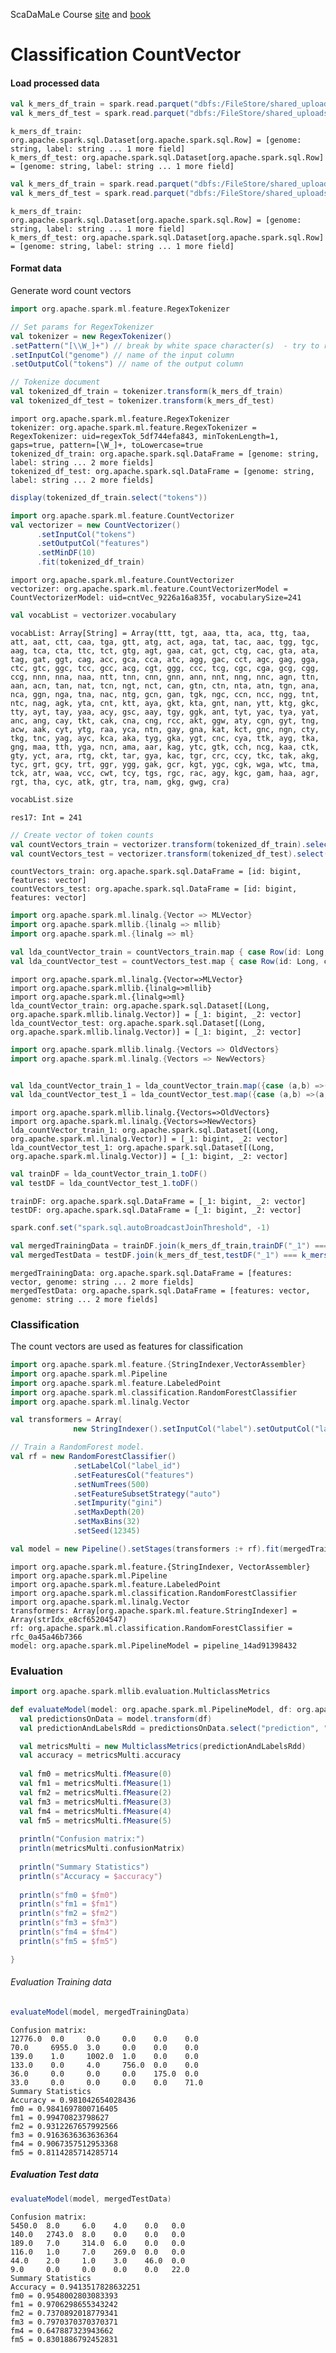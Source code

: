 <div class="cell markdown">

ScaDaMaLe Course [site](https://lamastex.github.io/scalable-data-science/sds/3/x/) and [book](https://lamastex.github.io/ScaDaMaLe/index.html)

</div>

<div class="cell markdown">

Classification CountVector
==========================

</div>

<div class="cell markdown">

#### Load processed data

</div>

<div class="cell code" execution_count="1" scrolled="false">

``` scala
val k_mers_df_train = spark.read.parquet("dbfs:/FileStore/shared_uploads/caylak@kth.se/data_train").cache()
val k_mers_df_test = spark.read.parquet("dbfs:/FileStore/shared_uploads/caylak@kth.se/data_test").cache()
```

<div class="output execute_result plain_result" execution_count="1">

    k_mers_df_train: org.apache.spark.sql.Dataset[org.apache.spark.sql.Row] = [genome: string, label: string ... 1 more field]
    k_mers_df_test: org.apache.spark.sql.Dataset[org.apache.spark.sql.Row] = [genome: string, label: string ... 1 more field]

</div>

</div>

<div class="cell code" execution_count="1" scrolled="false">

``` scala
val k_mers_df_train = spark.read.parquet("dbfs:/FileStore/shared_uploads/caylak@kth.se/data_train_nonoverlapping").cache()
val k_mers_df_test = spark.read.parquet("dbfs:/FileStore/shared_uploads/caylak@kth.se/data_test_nonoverlapping").cache()
```

<div class="output execute_result plain_result" execution_count="1">

    k_mers_df_train: org.apache.spark.sql.Dataset[org.apache.spark.sql.Row] = [genome: string, label: string ... 1 more field]
    k_mers_df_test: org.apache.spark.sql.Dataset[org.apache.spark.sql.Row] = [genome: string, label: string ... 1 more field]

</div>

</div>

<div class="cell markdown">

#### Format data

Generate word count vectors

</div>

<div class="cell markdown">

</div>

<div class="cell code" execution_count="1" scrolled="false">

``` scala
import org.apache.spark.ml.feature.RegexTokenizer

// Set params for RegexTokenizer
val tokenizer = new RegexTokenizer()
.setPattern("[\\W_]+") // break by white space character(s)  - try to remove emails and other patterns
.setInputCol("genome") // name of the input column
.setOutputCol("tokens") // name of the output column

// Tokenize document
val tokenized_df_train = tokenizer.transform(k_mers_df_train)
val tokenized_df_test = tokenizer.transform(k_mers_df_test)
```

<div class="output execute_result plain_result" execution_count="1">

    import org.apache.spark.ml.feature.RegexTokenizer
    tokenizer: org.apache.spark.ml.feature.RegexTokenizer = RegexTokenizer: uid=regexTok_5df744efa843, minTokenLength=1, gaps=true, pattern=[\W_]+, toLowercase=true
    tokenized_df_train: org.apache.spark.sql.DataFrame = [genome: string, label: string ... 2 more fields]
    tokenized_df_test: org.apache.spark.sql.DataFrame = [genome: string, label: string ... 2 more fields]

</div>

</div>

<div class="cell code" execution_count="1" scrolled="false">

``` scala
display(tokenized_df_train.select("tokens"))
```

</div>

<div class="cell code" execution_count="1" scrolled="false">

``` scala
import org.apache.spark.ml.feature.CountVectorizer
val vectorizer = new CountVectorizer()
      .setInputCol("tokens")
      .setOutputCol("features")
      .setMinDF(10)
      .fit(tokenized_df_train)
```

<div class="output execute_result plain_result" execution_count="1">

    import org.apache.spark.ml.feature.CountVectorizer
    vectorizer: org.apache.spark.ml.feature.CountVectorizerModel = CountVectorizerModel: uid=cntVec_9226a16a835f, vocabularySize=241

</div>

</div>

<div class="cell code" execution_count="1" scrolled="false">

``` scala
val vocabList = vectorizer.vocabulary
```

<div class="output execute_result plain_result" execution_count="1">

    vocabList: Array[String] = Array(ttt, tgt, aaa, tta, aca, ttg, taa, att, aat, ctt, caa, tga, gtt, atg, act, aga, tat, tac, aac, tgg, tgc, aag, tca, cta, ttc, tct, gtg, agt, gaa, cat, gct, ctg, cac, gta, ata, tag, gat, ggt, cag, acc, gca, cca, atc, agg, gac, cct, agc, gag, gga, ctc, gtc, ggc, tcc, gcc, acg, cgt, ggg, ccc, tcg, cgc, cga, gcg, cgg, ccg, nnn, nna, naa, ntt, tnn, cnn, gnn, ann, nnt, nng, nnc, agn, ttn, aan, acn, tan, nat, tcn, ngt, nct, can, gtn, ctn, nta, atn, tgn, ana, nca, ggn, nga, tna, nac, ntg, gcn, gan, tgk, ngc, ccn, ncc, ngg, tnt, ntc, nag, agk, yta, cnt, ktt, aya, gkt, kta, gnt, nan, ytt, ktg, gkc, tty, ayt, tay, yaa, acy, gsc, aay, tgy, ggk, ant, tyt, yac, tya, yat, anc, ang, cay, tkt, cak, cna, cng, rcc, akt, ggw, aty, cgn, gyt, tng, acw, aak, cyt, ytg, raa, yca, ntn, gay, gna, kat, kct, gnc, ngn, cty, tkg, tnc, yag, ayc, kca, aka, tyg, gka, ygt, cnc, cya, ttk, ayg, tka, gng, maa, tth, yga, ncn, ama, aar, kag, ytc, gtk, cch, ncg, kaa, ctk, gty, yct, ara, rtg, ckt, tar, gya, kac, tgr, crc, ccy, tkc, tak, akg, tyc, grt, gcy, trt, ggr, ygg, gak, gcr, kgt, ygc, cgk, wga, wtc, tma, tck, atr, waa, vcc, cwt, tcy, tgs, rgc, rac, agy, kgc, gam, haa, agr, rgt, tha, cyc, atk, gtr, tra, nam, gkg, gwg, cra)

</div>

</div>

<div class="cell code" execution_count="1" scrolled="false">

``` scala
vocabList.size
```

<div class="output execute_result plain_result" execution_count="1">

    res17: Int = 241

</div>

</div>

<div class="cell code" execution_count="1" scrolled="false">

``` scala
// Create vector of token counts
val countVectors_train = vectorizer.transform(tokenized_df_train).select("id", "features")
val countVectors_test = vectorizer.transform(tokenized_df_test).select("id", "features")
```

<div class="output execute_result plain_result" execution_count="1">

    countVectors_train: org.apache.spark.sql.DataFrame = [id: bigint, features: vector]
    countVectors_test: org.apache.spark.sql.DataFrame = [id: bigint, features: vector]

</div>

</div>

<div class="cell code" execution_count="1" scrolled="false">

``` scala
import org.apache.spark.ml.linalg.{Vector => MLVector}
import org.apache.spark.mllib.{linalg => mllib}
import org.apache.spark.ml.{linalg => ml}

val lda_countVector_train = countVectors_train.map { case Row(id: Long, countVector: MLVector) => (id, mllib.Vectors.fromML(countVector)) }.cache()
val lda_countVector_test = countVectors_test.map { case Row(id: Long, countVector: MLVector) => (id, mllib.Vectors.fromML(countVector)) }.cache()
```

<div class="output execute_result plain_result" execution_count="1">

    import org.apache.spark.ml.linalg.{Vector=>MLVector}
    import org.apache.spark.mllib.{linalg=>mllib}
    import org.apache.spark.ml.{linalg=>ml}
    lda_countVector_train: org.apache.spark.sql.Dataset[(Long, org.apache.spark.mllib.linalg.Vector)] = [_1: bigint, _2: vector]
    lda_countVector_test: org.apache.spark.sql.Dataset[(Long, org.apache.spark.mllib.linalg.Vector)] = [_1: bigint, _2: vector]

</div>

</div>

<div class="cell code" execution_count="1" scrolled="false">

``` scala
import org.apache.spark.mllib.linalg.{Vectors => OldVectors}
import org.apache.spark.ml.linalg.{Vectors => NewVectors}


val lda_countVector_train_1 = lda_countVector_train.map({case (a,b) =>(a,b.asML)})
val lda_countVector_test_1 = lda_countVector_test.map({case (a,b) =>(a,b.asML)})
```

<div class="output execute_result plain_result" execution_count="1">

    import org.apache.spark.mllib.linalg.{Vectors=>OldVectors}
    import org.apache.spark.ml.linalg.{Vectors=>NewVectors}
    lda_countVector_train_1: org.apache.spark.sql.Dataset[(Long, org.apache.spark.ml.linalg.Vector)] = [_1: bigint, _2: vector]
    lda_countVector_test_1: org.apache.spark.sql.Dataset[(Long, org.apache.spark.ml.linalg.Vector)] = [_1: bigint, _2: vector]

</div>

</div>

<div class="cell code" execution_count="1" scrolled="false">

``` scala
val trainDF = lda_countVector_train_1.toDF()
val testDF = lda_countVector_test_1.toDF()

```

<div class="output execute_result plain_result" execution_count="1">

    trainDF: org.apache.spark.sql.DataFrame = [_1: bigint, _2: vector]
    testDF: org.apache.spark.sql.DataFrame = [_1: bigint, _2: vector]

</div>

</div>

<div class="cell code" execution_count="1" scrolled="false">

``` scala
spark.conf.set("spark.sql.autoBroadcastJoinThreshold", -1)

val mergedTrainingData = trainDF.join(k_mers_df_train,trainDF("_1") === k_mers_df_train("id"),"inner").withColumnRenamed("_2","features").drop("_1")
val mergedTestData = testDF.join(k_mers_df_test,testDF("_1") === k_mers_df_test("id"),"inner").withColumnRenamed("_2","features").drop("_1")
```

<div class="output execute_result plain_result" execution_count="1">

    mergedTrainingData: org.apache.spark.sql.DataFrame = [features: vector, genome: string ... 2 more fields]
    mergedTestData: org.apache.spark.sql.DataFrame = [features: vector, genome: string ... 2 more fields]

</div>

</div>

<div class="cell markdown">

### Classification

The count vectors are used as features for classification

</div>

<div class="cell code" execution_count="1" scrolled="false">

``` scala
import org.apache.spark.ml.feature.{StringIndexer,VectorAssembler}
import org.apache.spark.ml.Pipeline
import org.apache.spark.ml.feature.LabeledPoint
import org.apache.spark.ml.classification.RandomForestClassifier
import org.apache.spark.ml.linalg.Vector

val transformers = Array(
              new StringIndexer().setInputCol("label").setOutputCol("label_id"))

// Train a RandomForest model.
val rf = new RandomForestClassifier() 
              .setLabelCol("label_id")
              .setFeaturesCol("features")
              .setNumTrees(500)
              .setFeatureSubsetStrategy("auto")
              .setImpurity("gini")
              .setMaxDepth(20)
              .setMaxBins(32)
              .setSeed(12345)

val model = new Pipeline().setStages(transformers :+ rf).fit(mergedTrainingData)
```

<div class="output execute_result plain_result" execution_count="1">

    import org.apache.spark.ml.feature.{StringIndexer, VectorAssembler}
    import org.apache.spark.ml.Pipeline
    import org.apache.spark.ml.feature.LabeledPoint
    import org.apache.spark.ml.classification.RandomForestClassifier
    import org.apache.spark.ml.linalg.Vector
    transformers: Array[org.apache.spark.ml.feature.StringIndexer] = Array(strIdx_e8cf65204547)
    rf: org.apache.spark.ml.classification.RandomForestClassifier = rfc_0a45a46b7366
    model: org.apache.spark.ml.PipelineModel = pipeline_14ad91398432

</div>

</div>

<div class="cell markdown">

### Evaluation

</div>

<div class="cell code" execution_count="1" scrolled="false">

``` scala
import org.apache.spark.mllib.evaluation.MulticlassMetrics

def evaluateModel(model: org.apache.spark.ml.PipelineModel, df: org.apache.spark.sql.DataFrame){
  val predictionsOnData = model.transform(df)
  val predictionAndLabelsRdd = predictionsOnData.select("prediction", "label_id").as[(Double,Double)].rdd

  val metricsMulti = new MulticlassMetrics(predictionAndLabelsRdd)
  val accuracy = metricsMulti.accuracy
  
  val fm0 = metricsMulti.fMeasure(0)
  val fm1 = metricsMulti.fMeasure(1)
  val fm2 = metricsMulti.fMeasure(2)
  val fm3 = metricsMulti.fMeasure(3)
  val fm4 = metricsMulti.fMeasure(4)
  val fm5 = metricsMulti.fMeasure(5)
  
  println("Confusion matrix:")
  println(metricsMulti.confusionMatrix)
  
  println("Summary Statistics")
  println(s"Accuracy = $accuracy")
  
  println(s"fm0 = $fm0")
  println(s"fm1 = $fm1")
  println(s"fm2 = $fm2")
  println(s"fm3 = $fm3")
  println(s"fm4 = $fm4")
  println(s"fm5 = $fm5")

}
```

</div>

<div class="cell markdown">

###### Evaluation Training data

</div>

<div class="cell code" execution_count="1" scrolled="false">

``` scala
evaluateModel(model, mergedTrainingData)
```

<div class="output execute_result plain_result" execution_count="1">

    Confusion matrix:
    12776.0  0.0     0.0     0.0    0.0    0.0   
    70.0     6955.0  3.0     0.0    0.0    0.0   
    139.0    1.0     1002.0  1.0    0.0    0.0   
    133.0    0.0     4.0     756.0  0.0    0.0   
    36.0     0.0     0.0     0.0    175.0  0.0   
    33.0     0.0     0.0     0.0    0.0    71.0  
    Summary Statistics
    Accuracy = 0.981042654028436
    fm0 = 0.9841697800716405
    fm1 = 0.99470823798627
    fm2 = 0.9312267657992566
    fm3 = 0.9163636363636364
    fm4 = 0.9067357512953368
    fm5 = 0.8114285714285714

</div>

</div>

<div class="cell markdown">

##### Evaluation Test data

</div>

<div class="cell code" execution_count="1" scrolled="false">

``` scala
evaluateModel(model, mergedTestData)
```

<div class="output execute_result plain_result" execution_count="1">

    Confusion matrix:
    5450.0  8.0     6.0    4.0    0.0   0.0   
    140.0   2743.0  8.0    0.0    0.0   0.0   
    189.0   7.0     314.0  6.0    0.0   0.0   
    116.0   1.0     7.0    269.0  0.0   0.0   
    44.0    2.0     1.0    3.0    46.0  0.0   
    9.0     0.0     0.0    0.0    0.0   22.0  
    Summary Statistics
    Accuracy = 0.9413517828632251
    fm0 = 0.9548002803083393
    fm1 = 0.9706298655343242
    fm2 = 0.7370892018779341
    fm3 = 0.7970370370370371
    fm4 = 0.647887323943662
    fm5 = 0.8301886792452831

</div>

</div>
